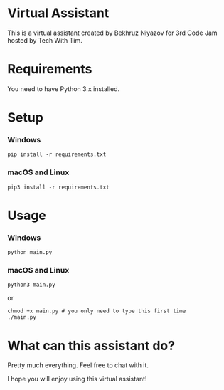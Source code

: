 # Virtual Assistant
This is a virtual assistant created by Bekhruz Niyazov for 3rd Code Jam hosted by Tech With Tim.
# Requirements
You need to have Python 3.x installed.
# Setup
### Windows
```
pip install -r requirements.txt
```
### macOS and Linux
```
pip3 install -r requirements.txt
```
# Usage
### Windows
```
python main.py
```
### macOS and Linux
```
python3 main.py
```
or
```
chmod +x main.py # you only need to type this first time
./main.py
```

# What can this assistant do?
Pretty much everything. Feel free to chat with it.

I hope you will enjoy using this virtual assistant!
